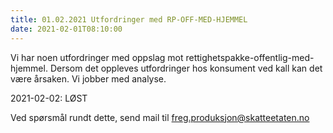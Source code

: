 ```yaml
---
title: 01.02.2021 Utfordringer med RP-OFF-MED-HJEMMEL
date: 2021-02-01T08:10:00
---
```

Vi har noen utfordringer med oppslag mot rettighetspakke-offentlig-med-hjemmel. Dersom det oppleves utfordringer hos konsument ved kall kan det være årsaken. Vi jobber med analyse.

2021-02-02: LØST

Ved spørsmål rundt dette, send mail til freg.produksjon@skatteetaten.no

